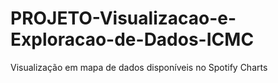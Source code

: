 # PROJETO-Visualizacao-e-Exploracao-de-Dados-ICMC
Visualização em mapa de dados disponíveis no Spotify Charts
